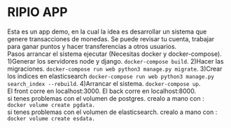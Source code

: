 RIPIO APP
========

Esta es un app demo, en la cual la idea es desarrollar un sistema que genere transacciones de monedas. 
Se puede revisar tu cuenta, trabajar para ganar puntos y hacer transferencias a otros usuarios. 
<br />
Pasos arrancar el sistema ejecutar (Necesitas docker y docker-compose). 
<br />
1)Generar los servidores node y django. 
`docker-compose build`. 
2)Hacer las migraciones. 
`docker-compose run web python3 manage.py migrate`. 
3)Crear los indices en elasticsearch
`docker-compose run web python3 manage.py search_index --rebuild`. 
4)Arrancar el sistema. 
`docker-compose up`. 
<br />
El front corre en localhost:3000. 
El back corre en localhost:8000. 
<br />
si tenes problemas con el volumen de postgres. 
crealo a mano con :  
`
docker volume create pgdata. 
`
<br />
si tenes problemas con el volumen de elasticsearch. 
crealo a mano con :  
`
docker volume create esdata. 
`